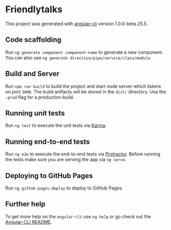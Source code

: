 # Friendlytalks

This project was generated with [angular-cli](https://github.com/angular/angular-cli) version 1.0.0-beta.25.5.

## Code scaffolding

Run `ng generate component component-name` to generate a new component. You can also use `ng generate directive/pipe/service/class/module`.

## Build and Server

Run `npm run build` to build the project and start node server which listens on port `3000`. The build artifacts will be stored in the `dist/` directory. Use the `-prod` flag for a production build.

## Running unit tests

Run `ng test` to execute the unit tests via [Karma](https://karma-runner.github.io).

## Running end-to-end tests

Run `ng e2e` to execute the end-to-end tests via [Protractor](http://www.protractortest.org/).
Before running the tests make sure you are serving the app via `ng serve`.

## Deploying to GitHub Pages

Run `ng github-pages:deploy` to deploy to GitHub Pages.

## Further help

To get more help on the `angular-cli` use `ng help` or go check out the [Angular-CLI README](https://github.com/angular/angular-cli/blob/master/README.md).
